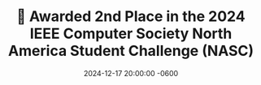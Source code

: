 ---
title: "🏅 Awarded 2nd Place in the 2024 IEEE Computer Society North America Student Challenge (NASC)"
date: 2024-12-17 20:00:00 -0600
---